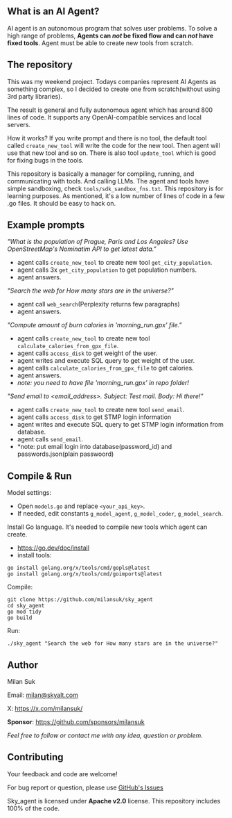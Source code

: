 ## What is an AI Agent?
AI agent is an autonomous program that solves user problems.
To solve a high range of problems, **Agents can *not* be fixed flow and can *not* have fixed tools**. Agent must be able to create new tools from scratch.



## The repository
This was my weekend project. Todays companies represent AI Agents as something complex, so I decided to create one from scratch(without using 3rd party libraries).

The result is general and fully autonomous agent which has around 800 lines of code. It supports any OpenAI-compatible services and local servers.

How it works? If you write prompt and there is no tool, the default tool called `create_new_tool` will write the code for the new tool. Then agent will use that new tool and so on. There is also tool `update_tool` which is good for fixing bugs in the tools.

This repository is basically a manager for compiling, running, and communicating with tools. And calling LLMs.
The agent and tools have simple sandboxing, check `tools/sdk_sandbox_fns.txt`. This repository is for learning purposes. As mentioned, it's a low number of lines of code in a few .go files. It should be easy to hack on.



## Example prompts
*"What is the population of Prague, Paris and Los Angeles? Use OpenStreetMap's Nominatim API to get latest data."*
- agent calls `create_new_tool` to create new tool `get_city_population`.
- agent calls 3x `get_city_population` to get population numbers.
- agent answers.

*"Search the web for How many stars are in the universe?"*
- agent call `web_search`(Perplexity returns few paragraphs)
- agent answers.

*"Compute amount of burn calories in 'morning_run.gpx' file."*
- agent calls `create_new_tool` to create new tool `calculate_calories_from_gpx_file`.
- agent calls `access_disk` to get weight of the user.
- agent writes and execute SQL query to get weight of the user.
- agent calls `calculate_calories_from_gpx_file` to get calories.
- agent answers.
- *note: you need to have file 'morning_run.gpx' in repo folder!*

*"Send email to <email_address>. Subject: Test mail. Body: Hi there!"*
- agent calls `create_new_tool` to create new tool `send_email`.
- agent calls `access_disk` to get STMP login information
- agent writes and execute SQL query to get STMP login information from database.
- agent calls `send_email`.
- *note: put email login into database(password_id) and passwords.json(plain passwoord)



## Compile & Run
Model settings:
- Open `models.go` and replace `<your_api_key>`.
- If needed, edit constants `g_model_agent`, `g_model_coder`, `g_model_search`.

Install Go language. It's needed to compile new tools which agent can create.
- https://go.dev/doc/install
- install tools:
<pre><code>go install golang.org/x/tools/cmd/gopls@latest
go install golang.org/x/tools/cmd/goimports@latest
</code></pre>

Compile:
<pre><code>git clone https://github.com/milansuk/sky_agent
cd sky_agent
go mod tidy
go build
</code></pre>

Run:
<pre><code>./sky_agent "Search the web for How many stars are in the universe?"</code></pre>



## Author
Milan Suk

Email: milan@skyalt.com

X: https://x.com/milansuk/

**Sponsor**: https://github.com/sponsors/milansuk

*Feel free to follow or contact me with any idea, question or problem.*



## Contributing
Your feedback and code are welcome!

For bug report or question, please use [GitHub's Issues](https://github.com/milansuk/sky_agent/issues)

Sky_agent is licensed under **Apache v2.0** license. This repository includes 100% of the code.